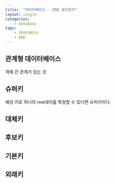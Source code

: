 ```yaml
---
title:  "데이터베이스 - ERD 생각정리"
layout: single
categories:
    - database
tags:
    - 데이터베이스
    - ERD
---
```


## 관계형 데이터베이스
객체 간 관계가 있는 것

## 슈퍼키
해당 키로 하나의 row데이를 특정할 수 있다면 슈퍼키이다.

## 대체키

## 후보키

## 기본키

## 외래키














